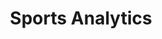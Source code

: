 ---
layout: post-index
title: Sports Analytics
image:
  feature: sqor_labs_profile.jpg
excerpt: "How we see the world of sports data"
---